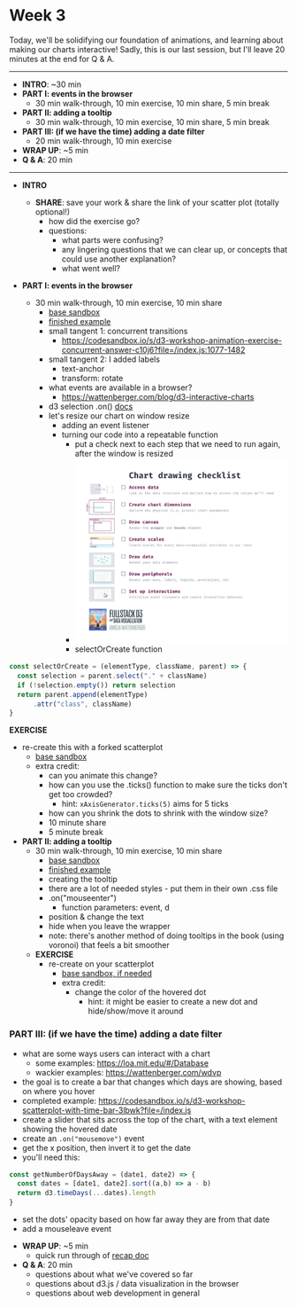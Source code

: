 # Week 3

Today, we'll be solidifying our foundation of animations, and learning about making our charts interactive! Sadly, this is our last session, but I'll leave 20 minutes at the end for Q & A.

---

- **INTRO**: ~30 min
- **PART I: events in the browser**
  - 30 min walk-through, 10 min exercise, 10 min share, 5 min break
- **PART II: adding a tooltip**
  - 30 min walk-through, 10 min exercise, 10 min share, 5 min break
- **PART III: (if we have the time) adding a date filter**
  - 20 min walk-through, 10 min exercise
- **WRAP UP**: ~5 min
- **Q & A**: 20 min

---

- **INTRO**
  - **SHARE**: save your work & share the link of your scatter plot (totally optional!)
    - how did the exercise go?
    - questions:
      - what parts were confusing?
      - any lingering questions that we can clear up, or concepts that could use another explanation?
      - what went well?

- **PART I: events in the browser**
  - 30 min walk-through, 10 min exercise, 10 min share
    - [base sandbox](https://codesandbox.io/s/d3-workshop-scatterplot-qqvdx)
    - [finished example](https://codesandbox.io/s/d3-workshop-scatterplot-with-resize-fhm3i?file=/index.js)
    - small tangent 1: concurrent transitions
      - https://codesandbox.io/s/d3-workshop-animation-exercise-concurrent-answer-c10j6?file=/index.js:1077-1482
    - small tangent 2: I added labels
      - text-anchor
      - transform: rotate
    - what events are available in a browser?
      - https://wattenberger.com/blog/d3-interactive-charts
    - d3 selection .on() [docs](https://github.com/d3/d3-selection/#selection_on)
    - let's resize our chart on window resize
      - adding an event listener
      - turning our code into a repeatable function
        - put a check next to each step that we need to run again, after the window is resized
        - ![](../images/chart-checklist.png)
        - selectOrCreate function
        
```js
const selectOrCreate = (elementType, className, parent) => {
  const selection = parent.select("." + className)
  if (!selection.empty()) return selection
  return parent.append(elementType)
      .attr("class", className)
}
```

**EXERCISE**
- re-create this with a forked scatterplot
  - [base sandbox](https://codesandbox.io/s/d3-workshop-scatterplot-qqvdx)
  - extra credit:
    - can you animate this change?
    - how can you use the .ticks() function to make sure the ticks don't get too crowded?
      - hint: `xAxisGenerator.ticks(5)` aims for 5 ticks
    - how can you shrink the dots to shrink with the window size?
    - 10 minute share
    - 5 minute break
- **PART II: adding a tooltip**
  - 30 min walk-through, 10 min exercise, 10 min share
    - [base sandbox](https://codesandbox.io/s/d3-workshop-scatterplot-qqvdx)
    - [finished example](https://codesandbox.io/s/d3-workshop-scatterplot-with-tooltip-wlhb1)
    - creating the tooltip
    - there are a lot of needed styles - put them in their own .css file
    - .on("mouseenter")
      - function parameters: event, d
    - position & change the text
    - hide when you leave the wrapper
    - note: there's another method of doing tooltips in the book (using voronoi) that feels a bit smoother
  - **EXERCISE**
    - re-create on your scatterplot
      - [base sandbox, if needed](https://codesandbox.io/s/d3-workshop-scatterplot-qqvdx)
      - extra credit:
        - change the color of the hovered dot
          - hint: it might be easier to create a new dot and hide/show/move it around
### **PART III: (if we have the time) adding a date filter**
  - what are some ways users can interact with a chart
    - some examples: https://loa.mit.edu/#/Database
    - wackier examples: https://wattenberger.com/wdvp
  - the goal is to create a bar that changes which days are showing, based on where you hover
   - completed example: https://codesandbox.io/s/d3-workshop-scatterplot-with-time-bar-3lbwk?file=/index.js
  - create a slider that sits across the top of the chart, with a text element showing the hovered date
  - create an `.on("mousemove")` event
  - get the x position, then invert it to get the date
  - you'll need this:
```js
const getNumberOfDaysAway = (date1, date2) => {
  const dates = [date1, date2].sort((a,b) => a - b)
  return d3.timeDays(...dates).length
}
```
  - set the dots' opacity based on how far away they are from that date
  - add a mouseleave event

<!-- - **PART II: changing the metric**
  - 30 min walk-through, 10 min exercise, 10 min share
    - let's add dropdown to select which metrics we're looking at
    - populating our selects
    - generalizing our accessor functions
    - turning our chart code into a repeatable "update" function
    - transition our axes -->

- **WRAP UP**: ~5 min
  - quick run through of [recap doc](./../recap.md)
- **Q & A**: 20 min
  - questions about what we've covered so far
  - questions about d3.js / data visualization in the browser
  - questions about web development in general
